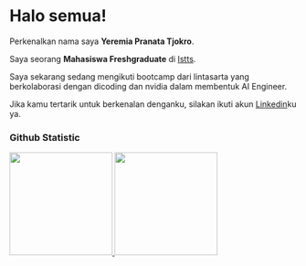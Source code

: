 # Halo semua! 

Perkenalkan nama saya **Yeremia Pranata Tjokro**.<br>

Saya seorang **Mahasiswa Freshgraduate** di [Istts](https://istts.ac.id/).<br>

Saya sekarang sedang mengikuti bootcamp dari lintasarta yang berkolaborasi dengan dicoding dan nvidia dalam membentuk AI Engineer.<br>

Jika kamu tertarik untuk berkenalan denganku, silakan ikuti akun [Linkedin](https://www.linkedin.com/in/yeremiatjokro/)ku ya.

### Github Statistic
<p align="left">
<a href="https://github.com/Fear0x">
  <img height="180em" src="https://github-readme-stats-eight-theta.vercel.app/api?username=dimasmds&show_icons=true&theme=algolia&include_all_commits=true&count_private=true"/>
  <img height="180em" src="https://github-readme-stats-eight-theta.vercel.app/api/top-langs/?username=dimasmds&layout=compact&langs_count=8&theme=algolia"/>
</a>
</p>
<!--
## Hi there 👋
**Fear0x/Fear0x** is a ✨ _special_ ✨ repository because its `README.md` (this file) appears on your GitHub profile.

Here are some ideas to get you started:

- 🔭 I’m currently working on ...
- 🌱 I’m currently learning ...
- 👯 I’m looking to collaborate on ...
- 🤔 I’m looking for help with ...
- 💬 Ask me about ...
- 📫 How to reach me: ...
- 😄 Pronouns: ...
- ⚡ Fun fact: ...
-->
